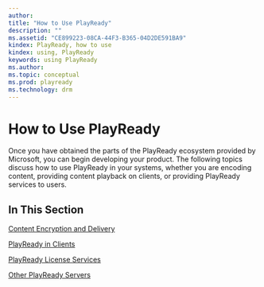 ```yaml
---
author: 
title: "How to Use PlayReady"
description: ""
ms.assetid: "CE899223-08CA-44F3-B365-04D2DE591BA9"
kindex: PlayReady, how to use
kindex: using, PlayReady
keywords: using PlayReady
ms.author: 
ms.topic: conceptual
ms.prod: playready
ms.technology: drm
---
```



# How to Use PlayReady
   
  
Once you have obtained the parts of the PlayReady ecosystem provided by Microsoft, you can begin developing your product. The following topics discuss how to use PlayReady in your systems, whether you are encoding content, providing content playback on clients, or providing PlayReady services to users.

## In This Section

[Content Encryption and Delivery](contentencryptionanddelivery.md)

[PlayReady in Clients](playreadyinclients.md)

[PlayReady License Services](playreadylicenseservices.md)

[Other PlayReady Servers](otherplayreadyservers.md)

